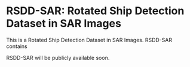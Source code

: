 # RSDD-SAR: Rotated Ship Detection Dataset in SAR Images
This is a Rotated Ship Detection Dataset in SAR Images. RSDD-SAR contains

RSDD-SAR will be publicly available soon.
